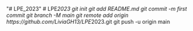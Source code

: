 "# LPE_2023" 
#   L P E _ 2 0 2 3  
 g i t  
 i n i t  
 g i t  
 a d d  
 R E A D M E . m d  
 g i t  
 c o m m i t  
 - m  
 f i r s t   c o m m i t  
 g i t  
 b r a n c h  
 - M  
 m a i n  
 g i t  
 r e m o t e  
 a d d  
 o r i g i n  
 h t t p s : / / g i t h u b . c o m / L i v i a G H 1 3 / L P E _ 2 0 2 3 . g i t  
 g i t  
 p u s h  
 - u  
 o r i g i n  
 m a i n  
 